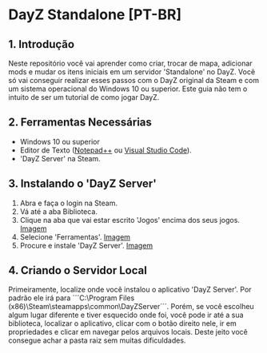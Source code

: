 # DayZ Standalone [PT-BR]

## 1. Introdução

Neste repositório você vai aprender como criar, trocar de mapa, adicionar mods e mudar os itens iniciais em um servidor 'Standalone' no DayZ. Você só vai conseguir realizar esses passos com o DayZ original da Steam e com um sistema operacional do Windows 10 ou superior. Este guia não tem o intuito de ser um tutorial de como jogar DayZ.

## 2. Ferramentas Necessárias

- Windows 10 ou superior
- Editor de Texto ([Notepad++](https://notepad-plus-plus.org/downloads/) ou [Visual Studio Code](https://code.visualstudio.com/Download)).
- 'DayZ Server' na Steam.

## 3. Instalando o 'DayZ Server'

 1. Abra e faça o login na Steam.
 2. Vá até a aba Biblioteca.
 3. Clique na aba que vai estar escrito 'Jogos' encima dos seus jogos. [Imagem](https://prnt.sc/AisqsDSwcNoy)
 4. Selecione 'Ferramentas'. [Imagem](https://prnt.sc/BnnGXbihF8ZC)
 5. Procure e instale 'DayZ Server'. [Imagem](https://prnt.sc/wRsCVFLRz33g)

## 4. Criando o Servidor Local


Primeiramente, localize onde você instalou o aplicativo 'DayZ Server'. Por padrão ele irá para ´´´C:\Program Files (x86)\Steam\steamapps\common\DayZServer´´´. Porém, se você escolheu algum lugar diferente e tiver esquecido onde foi, você pode ir até a sua biblioteca, localizar o aplicativo, clicar com o botão direito nele, ir em propriedades e clicar em navegar pelos arquivos locais. Deste jeito você consegue achar a pasta raiz sem muitas dificuldades.
